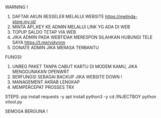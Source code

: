 WARNING !
1. DAFTAR AKUN RESSELER MELALUI WEBSITE https://melinda-store.my.id/
2. MINTA API_KEY KE ADMIN MELALUI LINK YG ADA DI WEB
3. TOPUP SALDO TETAP VIA WEB
4. JIKA ADMIN PADA WEBTIDAK MERESPON SILAHKAN HUBUNGI TELE SAYA https://t.me/vidynnn
5. DONATE ADMIN JIKA MERASA TERBANTU
 
FUNGSI:
1. UNREG PAKET TANPA CABUT KARTU DI MODEM KAMU, JIKA MENGGUNAKAN OPENWRT
2. BERFUNGSI SEBAGAI BACKUP JIKA WEBSITE DOWN !
3. MANAGEMENT AKRAB LENGKAP
4. MEMPERCEPAT PROSSES TRX

STEPS:
pip install requests -y
apt install python3 -y
cd /INJECTBOY
python vitool.py

SEMOGA BERGUNA !

